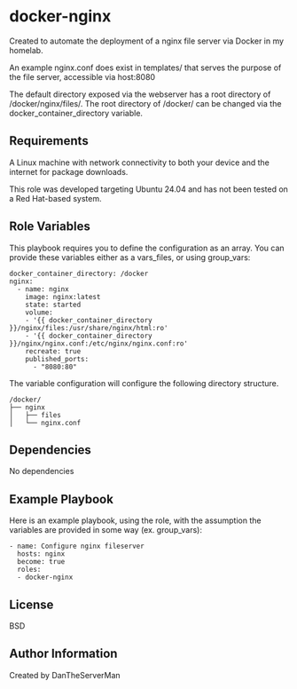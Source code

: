 docker-nginx
=========

Created to automate the deployment of a nginx file server via Docker in my homelab.

An example nginx.conf does exist in templates/ that serves the purpose of the file server, accessible via host:8080

The default directory exposed via the webserver has a root directory of /docker/nginx/files/. The root directory of /docker/ can be changed via the docker_container_directory variable. 

Requirements
------------

A Linux machine with network connectivity to both your device and the internet for package downloads.

This role was developed targeting Ubuntu 24.04 and has not been tested on a Red Hat-based system.

Role Variables
--------------

This playbook requires you to define the configuration as an array. You can provide these variables either as a vars_files, or using group_vars:

```
docker_container_directory: /docker
nginx:
  - name: nginx
    image: nginx:latest
    state: started
    volume:
    - '{{ docker_container_directory }}/nginx/files:/usr/share/nginx/html:ro'
    - '{{ docker_container_directory }}/nginx/nginx.conf:/etc/nginx/nginx.conf:ro'
    recreate: true
    published_ports:
      - "8080:80"
```

The variable configuration will configure the following directory structure. 

```
/docker/
├── nginx
│   ├── files
│   └── nginx.conf
```
Dependencies
------------

No dependencies

Example Playbook
----------------

Here is an example playbook, using the role, with the assumption the variables are provided in some way (ex. group_vars):
```
- name: Configure nginx fileserver
  hosts: nginx 
  become: true
  roles:
  - docker-nginx
```
License
-------

BSD

Author Information
------------------

Created by DanTheServerMan